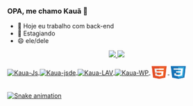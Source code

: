 ### OPA, me chamo Kauã 👋

- 🔭 Hoje eu trabalho com back-end
- 🌱 Estagiando
- 😄 ele/dele

<div align="center">
  <a href="https://github.com/ksmkyo">
  <img height="180em" src="https://github-readme-stats.vercel.app/api?username=ksmkyo&show_icons=true&theme=tokyonight&include_all_commits=true&count_private=true"/>
  <img height="180em" src="https://github-readme-stats.vercel.app/api/top-langs/?username=ksmkyo&layout=compact&langs_count=7&theme=tokyonight"/>
</div>

<div style="display: inline_block"><br>
  <img align="center" alt="Kaua-Js" height="30" width="40" src="https://cdn.jsdelivr.net/gh/devicons/devicon/icons/php/php-original.svg" />
  <img align="center" alt="Kaua-jsde" height="30" width="40" src="https://cdn.jsdelivr.net/gh/devicons/devicon/icons/nodejs/nodejs-original.svg" />
  <img align="center" alt="Kaua-LAV" height="30" width="40" src="https://cdn.jsdelivr.net/gh/devicons/devicon/icons/laravel/laravel-plain-wordmark.svg" />
  <img align="center" alt="Kaua-WP" height="30" width="40" src="https://cdn.jsdelivr.net/gh/devicons/devicon/icons/wordpress/wordpress-original.svg" />
  <img align="center" alt="Kaua-HTML" height="30" width="40" src="https://raw.githubusercontent.com/devicons/devicon/master/icons/html5/html5-original.svg">
  <img align="center" alt="Kaua-CSS" height="30" width="40" src="https://raw.githubusercontent.com/devicons/devicon/master/icons/css3/css3-original.svg">
          
  
  
</div>

 ##
  ![Snake animation](https://github.com/ksmkyo/ksmkyo/blob/output/github-contribution-grid-snake.svg)
